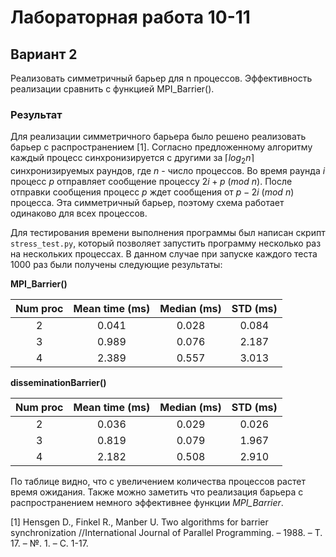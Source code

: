 # Лабораторная работа 10-11

## Вариант 2

Реализовать симметричный барьер для n процессов. Эффективность реализации сравнить 
с функцией MPI_Barrier().

### Результат

Для реализации симметричного барьера было решено реализовать барьер с распространением [1].
Согласно предложенному алгоритму каждый процесс синхронизируется с другими за 
$\lceil log_2{n} \rceil$ синхронизируемых раундов, где $n$ - число процессов. Во время раунда $i$ процесс
$p$ отправляет сообщение процессу $2i + p~(mod~n)$.
После отправки сообщения процесс $p$ ждет сообщения от $p - 2i~(mod~n)$ процесса.
Эта симметричный барьер, поэтому схема работает одинаково для всех процессов. 

Для тестирования времени выполнения программы был написан скрипт `stress_test.py`,
который позволяет запустить программу несколько раз на нескольких процессах. В данном случае 
при запуске каждого теста 1000 раз были получены следующие результаты:

**MPI_Barrier()**

| Num proc | Mean time (ms) | Median (ms) | STD (ms) |
| :------: | :------------: | :---------: | :------: |
|    2     |     0.041      |    0.028    |  0.084   |
|    3     |     0.989      |    0.076    |  2.187   |
|    4     |     2.389      |    0.557    |  3.013   |


**disseminationBarrier()**

| Num proc | Mean time (ms) | Median (ms) | STD (ms) |
| :------: | :------------: | :---------: | :------: |
|    2     |     0.036      |    0.029    |  0.026   |
|    3     |     0.819      |    0.079    |  1.967   |
|    4     |     2.182      |    0.508    |  2.910   |


По таблице видно, что с увеличением количества процессов растет время ожидания. 
Также можно заметить что реализация барьера с распространением немного эффективнее
функции *MPI_Barrier*.

[1] Hensgen D., Finkel R., Manber U. Two algorithms for barrier synchronization //International Journal of Parallel Programming. – 1988. – Т. 17. – №. 1. – С. 1-17.
